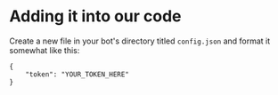 # Adding it into our code

Create a new file in your bot's directory titled `config.json` and format it somewhat like this:

```json5
{
    "token": "YOUR_TOKEN_HERE"
}
```
